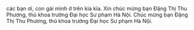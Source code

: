 các bạn ơi, con gái mình ở trên kia kìa. Xin chúc mừng bạn Đặng Thị Thu Phương, thủ khoa trường Đại học Sư phạm Hà Nội.
Chúc mừng bạn Đặng Thị Thu Phương, thủ khoa trường Đại học Sư phạm Hà Nội.